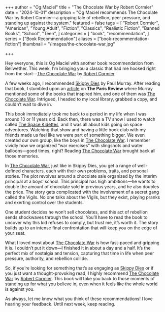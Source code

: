 +++
author = "Og Maciel"
title = "The Chocolate War by Robert Cormier"
date = "2024-10-01"
description = "Og Maciel recommends The Chocolate War by Robert Cormier—a gripping tale of rebellion, peer pressure, and standing up against the system."
featured = false
tags = [
    "Robert Cormier",
    "American",
    "Young Adult",
    "Fiction",
    "Classics",
    "Realistic Fiction",
    "Banned Books",
    "School",
    "Teen",
]
categories = [
    "book",
    "recommendation",
]
series = ["Book Recommendation"]
aliases = ["book-recommendation-fiction"]
thumbnail = "/images/the-chocolate-war.jpg"

+++

Hey everyone, this is Og Maciel with another book recommendation from Bellwether. This week, I’m bringing you a classic that had me hooked right from the start—[The Chocolate War](https://www.goodreads.com/book/show/17162.The_Chocolate_War) by [Robert Cormier](https://www.goodreads.com/author/show/10442.Robert_Cormier).

A few weeks ago, I recommended [Skippy Dies](https://bellwetherweekly.substack.com/p/book-recommendation-for-september-10) by Paul Murray. After reading that book, I stumbled upon an [article](https://www.theparisreview.org/blog/2010/10/21/paul-murray-and-‘skippy-dies’/) on **The Paris Review** where Murray mentioned some of the books that inspired him, and one of them was [The Chocolate War](https://www.goodreads.com/book/show/17162.The_Chocolate_War). Intrigued, I headed to my local library, grabbed a copy, and couldn’t wait to dive in.

This book immediately took me back to a period in my life when I was around 10 or 11 years old. Back then, there was a TV show I used to watch called [The Space Kidettes](https://pt.wikipedia.org/wiki/The_Space_Kidettes), and it was all about kids going on space adventures. Watching that show and having a little book club with my friends made us feel like we were part of something bigger. We even created our own group, like the boys in [The Chocolate War](https://www.goodreads.com/book/show/17162.The_Chocolate_War). I remember vividly how we organized “war exercises” with slingshots and water balloons—good times, right? Reading [The Chocolate War](https://www.goodreads.com/book/show/17162.The_Chocolate_War) brought back all those memories.

In [The Chocolate War](https://www.goodreads.com/book/show/17162.The_Chocolate_War), just like in Skippy Dies, you get a range of well-defined characters, each with their own problems, traits, and personal stories. The plot revolves around a chocolate sale organized by the interim principal at a boys’ school. This principal has high ambitions—he wants to double the amount of chocolate sold in previous years, and he also doubles the price. The story gets complicated with the involvement of a secret gang called the Vigils. No one talks about the Vigils, but they exist, playing pranks and exerting control over the students.

One student decides he won’t sell chocolates, and this act of rebellion sends shockwaves through the school. You’ll have to read the book to uncover why this kid refuses to comply, but trust me, it’s worth it. The story builds up to an intense final confrontation that will keep you on the edge of your seat.

What I loved most about [The Chocolate War](https://www.goodreads.com/book/show/17162.The_Chocolate_War) is how fast-paced and gripping it is. I couldn’t put it down—I finished it in about a day and a half. It’s the perfect mix of nostalgia and tension, capturing that time in life when peer pressure, authority, and rebellion collide.

So, if you’re looking for something that’s as engaging as [Skippy Dies](https://bellwetherweekly.substack.com/p/book-recommendation-for-september-10) or if you just want a thought-provoking read, I highly recommend [The Chocolate War](https://www.goodreads.com/book/show/17162.The_Chocolate_War) by [Robert Cormier](https://www.goodreads.com/author/show/10442.Robert_Cormier). This book will take you back to those moments of standing up for what you believe in, even when it feels like the whole world is against you.

As always, let me know what you think of these recommendations! I love hearing your feedback. Until next week, keep reading.
